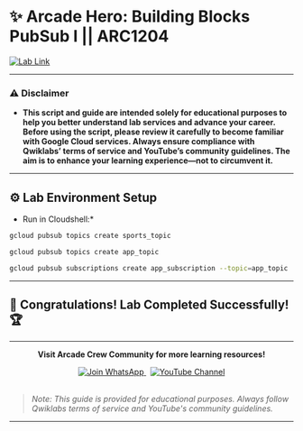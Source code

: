 # ✨ Arcade Hero: Building Blocks PubSub I || ARC1204
[![Lab Link](https://img.shields.io/badge/Open_Lab-Cloud_Skills_Boost-4285F4?style=for-the-badge&logo=google&logoColor=white)](https://www.cloudskillsboost.google/catalog_lab/31918)

---

### ⚠️ Disclaimer  
- **This script and guide are intended solely for educational purposes to help you better understand lab services and advance your career. Before using the script, please review it carefully to become familiar with Google Cloud services. Always ensure compliance with Qwiklabs’ terms of service and YouTube’s community guidelines. The aim is to enhance your learning experience—not to circumvent it.**

---

## ⚙️ Lab Environment Setup

* Run in Cloudshell:*

```bash
gcloud pubsub topics create sports_topic

gcloud pubsub topics create app_topic

gcloud pubsub subscriptions create app_subscription --topic=app_topic
```
---

## 🎉 **Congratulations! Lab Completed Successfully!** 🏆  

---

<div align="center">
  <p><strong>Visit Arcade Crew Community for more learning resources!</strong></p>
  
  <a href="https://chat.whatsapp.com/KkNEauOhBQXHdVcmqIlv9F">
    <img src="https://img.shields.io/badge/Join_WhatsApp-25D366?style=for-the-badge&logo=whatsapp&logoColor=white" alt="Join WhatsApp">
  </a>
  &nbsp;
  <a href="https://www.youtube.com/@Arcade61432?sub_confirmation=1">
    <img src="https://img.shields.io/badge/Subscribe-Arcade%20Crew-FF0000?style=for-the-badge&logo=youtube&logoColor=white" alt="YouTube Channel">
  </a>
</div>

<br>

> *Note: This guide is provided for educational purposes. Always follow Qwiklabs terms of service and YouTube's community guidelines.*

---